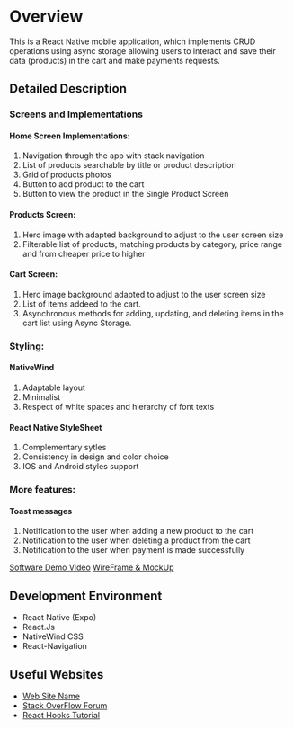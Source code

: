 # Overview

This is a React Native mobile application, which implements CRUD operations using async storage allowing users to interact and save their data (products) in the cart and make payments requests. 

## Detailed Description

### Screens and Implementations

#### Home Screen Implementations: 
1. Navigation through the app with stack navigation
2. List of products searchable by title or product description 
3. Grid of products photos
4. Button to add product to the cart
5. Button to view the product in the Single Product Screen 

#### Products Screen: 
1. Hero image with adapted background to adjust to the user screen size 
2. Filterable list of products, matching products by category, price range and from cheaper price to higher 

#### Cart Screen: 
1. Hero image background adapted to adjust to the user screen size 
2. List of items addeed to the cart. 
3. Asynchronous methods for adding, updating, and deleting items in the cart list using Async Storage.

### Styling: 

#### NativeWind
1. Adaptable layout 
2. Minimalist 
3. Respect of white spaces and hierarchy of font texts 

#### React Native StyleSheet  
1. Complementary sytles
2. Consistency in design and color choice 
3. IOS and Android styles support 

### More features: 

#### Toast messages
1. Notification to the user when adding a new product to the cart
2. Notification to the user when deleting a product from the cart
3. Notification to the user when payment is made successfully

[Software Demo Video](http://youtube.link.goes.here)
[WireFrame & MockUp](https://www.figma.com/file/zHEfeiNomW9MPvgQ3QvD5R/My-App?type=design&node-id=0%3A1&mode=design&t=QAjX9pBZrmw28UFu-1)

## Development Environment

* React Native (Expo) 
* React.Js 
* NativeWind CSS
* React-Navigation

## Useful Websites

* [Web Site Name](http://url.link.goes.here)
* [Stack OverFlow Forum](https://stackoverflow.com/questions/67623952/error-virtualizedlists-should-never-be-nested-inside-plain-scrollviews-with-th)
* [React Hooks Tutorial ](https://www.youtube.com/watch?v=HYKDUF8X3qI&ab_channel=CosdenSolutions)
 
